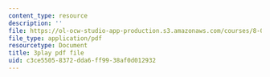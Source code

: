 ```yaml
---
content_type: resource
description: ''
file: https://ol-ocw-studio-app-production.s3.amazonaws.com/courses/8-01sc-classical-mechanics-fall-2016/c3ce55058372dda6ff9938af0d012932_d9ugFckUBcg.pdf
file_type: application/pdf
resourcetype: Document
title: 3play pdf file
uid: c3ce5505-8372-dda6-ff99-38af0d012932
---
```


